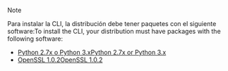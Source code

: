> [!NOTE]
> <span data-ttu-id="3caf6-101">Para instalar la CLI, la distribución debe tener paquetes con el siguiente software:</span><span class="sxs-lookup"><span data-stu-id="3caf6-101">To install the CLI, your distribution must have packages with the following software:</span></span>
> * [<span data-ttu-id="3caf6-102">Python 2.7x o Python 3.x</span><span class="sxs-lookup"><span data-stu-id="3caf6-102">Python 2.7x or Python 3.x</span></span>](https://ww.python.org/downloads/)
> * [<span data-ttu-id="3caf6-103">OpenSSL 1.0.2</span><span class="sxs-lookup"><span data-stu-id="3caf6-103">OpenSSL 1.0.2</span></span>](https://www.openssl.org/source/)
